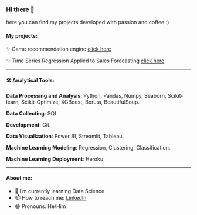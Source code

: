 ### Hi there 👋

here you can find my projects developed with passion and coffee :)

#### My projects:

✨ Game recommendation engine [click here](https://github.com/mattmagrin/game_recommendation_engine/)

✨ Time Series Regression Applied to Sales Forecasting [click here](https://github.com/mattmagrin/Rossman-Sales-Forecast)

-----

#### 🛠️ Analytical Tools: 

**Data Processing and Analysis**: Python,  Pandas, Numpy, Seaborn, Scikit-learn, Scikit-Optimize, XGBoost, Boruta, BeautifulSoup.

**Data Collecting**: SQL

**Development**: Git.

**Data Visualization**: Power BI, Streamlit, Tableau.

**Machine Learning Modeling**: Regression, Clustering, Classification.

**Machine Learning Deployment**: Heroku

------
#### About me:
- 🌱 I’m currently learning Data Science
- 📫 How to reach me: [LinkedIn](https://www.linkedin.com/in/matheusmagrin/)
- 😄 Pronouns: He/Him

